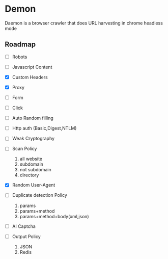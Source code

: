# Demon

Daemon is a browser crawler that does URL harvesting in chrome headless mode

## Roadmap

- [ ] Robots
- [ ] Javascript Content
- [x] Custom Headers
- [x] Proxy
- [ ] Form
- [ ] Click
- [ ] Auto Random filling
- [ ] Http auth (Basic,Digest,NTLM)
- [ ] Weak Cryptography
- [ ] Scan Policy

    1. all website
    2. subdomain
    3. not subdomain
    4. directory
  
- [x] Random User-Agent
- [ ] Duplicate detection Policy

    1. params
    2. params+method
    3. params+method+body(xml,json)

- [ ] AI Captcha
- [ ] Output Policy

    1. JSON
    2. Redis
